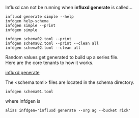 
Influxd can not be running when **influxd generate** is called...

```
influxd generate simple --help
infdgen help-schema
infdgen simple --print
infdgen simple
```

```
infdgen schema02.toml --print
infdgen schema02.toml --print --clean all
infdgen schema02.toml --clean all
```

Random values get generated to build up a series file.    
Here are the core tenants to how it works.

[influxd generate](https://v2.docs.influxdata.com/v2.0/reference/cli/influxd/generate)

The <schema.toml> files are located in the schema directory.

```
infdgen schema01.toml
```

where infdgen is

```
alias infdgen='influxd generate --org ag --bucket rick'
```

